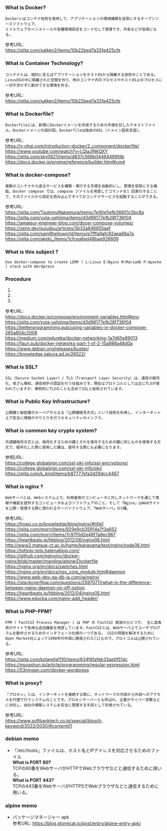 ### What is Docker?
	Dockerとはコンテナ技術を使用して、アプリケーションの環境構築を容易にするオープンソースソフトウェア。  
	ミドルウェアのインストールや各種環境設定をコード化して管理でき、共有などが容易になる。  
参考URL:  
	https://qiita.com/satken2/items/10b22bed7a331e425cfe
### What is Container Technology?
	コンテナとは、端的に言えばアプリケーションをホストOSから隔離する技術のことである。LinuxOSの中に隔離された空間を作り、他のコンテナ内のプロセスやホストOS上のプロセスに一切干渉せずに動作できる環境を作る。  
参考URL:  
	https://qiita.com/satken2/items/10b22bed7a331e425cfe

### What is Dockerfile?
	Dockerfileとは、新規にDockerイメージを作成するための手順を記したテキストファイル。Dockerイメージの設計図。Dockerfileは独自のDSL（ドメイン固有言語）。  

参考URL:  
	https://y-ohgi.com/introduction-docker/2_component/dockerfile/  
	https://www.youtube.com/watch?v=LQjaJINkQXY  
	https://qiita.com/sky0621/items/d837c566b04464469fdb  
	https://docs.docker.jp/engine/reference/builder.html#cmd  

### What is docker-compose?
	複数のコンテナから成るサービスを構築・実行する手順を自動的にし、管理を容易にする機能。Docker compose では、compose ファイルを用意してコマンドを1 回実行することで、そのファイルから設定を読み込んですべてのコンテナサービスを起動することができる。  

参考URL:  
	https://qiita.com/TsutomuNakamura/items/7e90e5efb36601c5bc8a  
	https://qiita.com/yuta-ushijima/items/d3d98177e1b28f736f04  
	https://amateur-engineer-blog.com/docer-compose-volumes/  
	https://zenn.dev/suiudou/articles/3b32a846655aef  
	https://qiita.com/sam8helloworld/items/e7fffa9afc82aea68a7a  
	https://qiita.com/akido_/items/1cfcea6ed48bae926609  

### What is this subject ? 
	Use docker-compose to create LEMP ( L:Linux E:Nginx M:Mariadb P:Apache ) stack with Wordpress

### Procedure
1. 
2. 
3. 

参考URL:  
	https://docs.docker.jp/compose/environment-variables.html#env  
	https://qiita.com/yuta-ushijima/items/d3d98177e1b28f736f04  
	https://betterprogramming.pub/using-variables-in-docker-compose-265a604c2006  
	https://medium.com/edureka/docker-networking-1a7d65e89013  
	https://faun.pub/docker-networks-part-1-of-2-15a986a48d0a  
	https://www.debian.org/releases/buster/  
	https://knowledge.sakura.ad.jp/26522/  

### What is SSL?
	SSL（Secure Socket Layer）/ TLS（Transport Layer Security）は、通信の暗号化、改ざん検知、通信相手の認証を行う仕組みです。現在はプロトコルとしては主にTLSが使われていますが、慣例的にTLSのことも含めてSSLと総称されています。  

### What is Public Key Infrastructure?
	公開鍵と秘密鍵のキーペアからなる「公開鍵暗号方式」という技術を利用し、インターネット上で安全に情報のやりとりを行うセキュリティのインフラ。

### What is common key crypto system?
	共通鍵暗号方式とは、暗号化するための鍵とそれを復号するための鍵に同じものを使用する方式で、暗号化した際に使用した鍵は、復号する際にも必要になります。

参照URL:  
	https://college.globalsign.com/ssl-pki-info/ssl-encryptions/  
	https://college.globalsign.com/ssl-pki-info/pki/  
	https://qiita.com/k_kind/items/b87777efa3d29dcc4467  

### What is nginx ?
	Webサーバとは、Webシステム上で、利用者側のコンピュータに対しネットワークを通じて情報や機能を提供するコンピュータおよびソフトウェアのこと。そして「Nginx」はWebサイトを公開・管理する際に使われるサーバソフトウェア、「Webサーバ」の1種。

参考URL:  
	https://hnavi.co.jp/knowledge/blog/nginx/#title1  
	https://qiita.com/morrr/items/929e9cb35914a7f3a652  
	https://qiita.com/morrr/items/7c97f0d2e46f7a8ec967  
	https://heartbeats.jp/hbblog/2012/06/nginx06.html  
	http://www2.matsue-ct.ac.jp/home/kanayama/text/nginx/node36.html  
	https://tottoto-toto.hatenablog.com/  
	https://github.com/nginxinc/docker-nginx/blob/master/mainline/alpine/Dockerfile  
	https://nginx.org/en/docs/switches.html  
	https://nginx.org/en/docs/ngx_core_module.html#daemon  
	https://www.web-dev-qa-db-ja.com/ja/nginx/  
	https://stackoverflow.com/questions/25970711/what-is-the-difference-between-nginx-daemon-on-off-option  
	https://heartbeats.jp/hbblog/2012/04/nginx05.html  
	https://www.educba.com/nginx-add_header/  

### What is PHP-FPM?
	FPM ( FastCGI Process Manager ) は PHP の FastCGI 実装のひとつで、 主に高負荷のサイトで有用な追加機能を用意しています。FastCGIとは、Webサーバ上でユーザプログラムを動作させるためのインタフェース仕様の一つである。 CGIの問題を解決するために Open Market社によって1990年代中頃に開発された[1]もので、プロトコルは公開されている。
参考URL:  
	https://qiita.com/kotarella1110/items/634f6fafeb33ae0f51dc  
	https://murashun.jp/article/programming/regular-expression.html  
	https://53ningen.com/docker-wordpress

### What is proxy?
	「プロキシ」とは、インターネットを接続する際に、ネットワークの内部から外部へのアクセスを代理で行うシステムのことです。プロキシサーバーとも呼ばれ、企業がサイバー攻撃などに対抗し、自社の情報システムを安全に管理する手段として利用されている。
参考URL:  
	https://www.softbanktech.co.jp/special/blog/it-keyword/2022/0030/#content01



### debian memo
- 「/etc/hosts」ファイルは、ホスト名とIPアドレスを対応させるためのファイル  
**What is PORT 80?**  
	TCPの80番をWebサーバがHTTPでWebブラウザなどと通信するために用いる。  
**What is PORT 443?**  
	TCPの443番をWebサーバがHTTPSでWebブラウザなどと通信するために用いる。  
### alpine memo
- パッケージマネージャー apk  
参考URL:
	https://blog.stormcat.io/post/entry/alpine-entry-apk/

